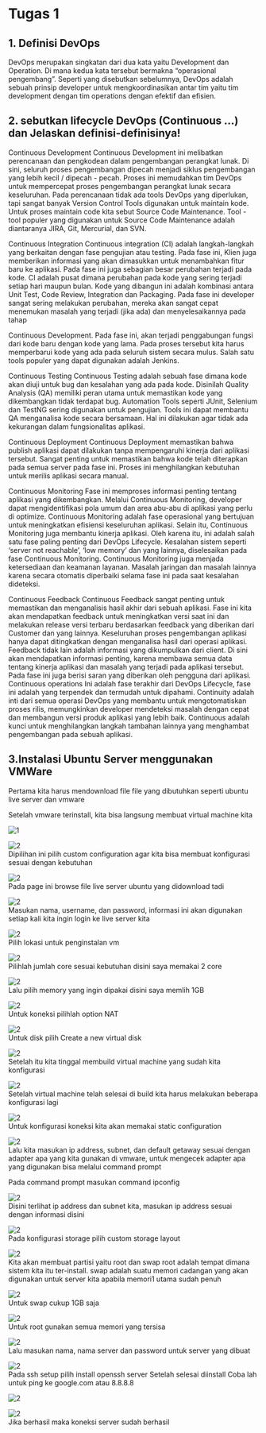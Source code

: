 <h1>Tugas 1</h1>
 
<h2>1. Definisi DevOps</h2>
   DevOps merupakan singkatan dari dua kata yaitu Development dan Operation. Di mana
kedua kata tersebut bermakna “operasional pengembang”. Seperti yang disebutkan
sebelumnya, DevOps adalah sebuah prinsip developer untuk mengkoordinasikan antar tim
yaitu tim development dengan tim operations dengan efektif dan efisien.

<h2>2. sebutkan lifecycle DevOps (Continuous ...) dan Jelaskan definisi-definisinya! </h2>

Continuous Development
    Continuous Development ini melibatkan perencanaan dan pengkodean dalam pengembangan
perangkat lunak. Di sini, seluruh proses pengembangan dipecah menjadi siklus
pengembangan yang lebih kecil / dipecah - pecah. Proses ini memudahkan tim DevOps untuk
mempercepat proses pengembangan perangkat lunak secara keseluruhan.
Pada perencanaan tidak ada tools DevOps yang diperlukan, tapi sangat banyak Version
Control Tools digunakan untuk maintain kode. Untuk proses maintain code kita sebut Source
Code Maintenance.
Tool - tool populer yang digunakan untuk Source Code Maintenance adalah diantaranya
JIRA, Git, Mercurial, dan SVN.

Continuous Integration
Continuous integration (CI) adalah langkah-langkah yang berkaitan dengan fase pengujian
atau testing. Pada fase ini, Klien juga memberikan informasi yang akan dimasukkan untuk
menambahkan fitur baru ke aplikasi. Pada fase ini juga sebagian besar perubahan terjadi pada
kode. CI adalah pusat dimana perubahan pada kode yang sering terjadi setiap hari maupun
bulan.
Kode yang dibangun ini adalah kombinasi antara Unit Test, Code Review, Integration dan
Packaging. Pada fase ini developer sangat sering melakukan perubahan, mereka akan sangat
cepat menemukan masalah yang terjadi (jika ada) dan menyelesaikannya pada tahap

Continuous Development.
Pada fase ini, akan terjadi penggabungan fungsi dari kode baru dengan kode yang lama. Pada
proses tersebut kita harus memperbarui kode yang ada pada seluruh sistem secara mulus.
Salah satu tools populer yang dapat digunakan adalah Jenkins.

Continuous Testing
Continuous Testing adalah sebuah fase dimana kode akan diuji untuk bug dan kesalahan yang
ada pada kode. Disinilah Quality Analysis (QA) memiliki peran utama untuk memastikan
kode yang dikembangkan tidak terdapat bug.
Automation Tools seperti JUnit, Selenium dan TestNG sering digunakan untuk pengujian.
Tools ini dapat membantu QA menganalisa kode secara bersamaan. Hal ini dilakukan agar
tidak ada kekurangan dalam fungsionalitas aplikasi.

Continuous Deployment
Continuous Deployment memastikan bahwa publish aplikasi dapat dilakukan tanpa
mempengaruhi kinerja dari aplikasi tersebut. Sangat penting untuk memastikan bahwa kode
telah diterapkan pada semua server pada fase ini. Proses ini menghilangkan kebutuhan untuk
merilis aplikasi secara manual.

Continuous Monitoring
Fase ini memproses informasi penting tentang aplikasi yang dikembangkan. Melalui
Continuous Monitoring, developer dapat mengidentifikasi pola umum dan area abu-abu di
aplikasi yang perlu di optimize.
Continuous Monitoring adalah fase operasional yang bertujuan untuk meningkatkan efisiensi
keseluruhan aplikasi. Selain itu, Continuous Monitoring juga membantu kinerja aplikasi.
Oleh karena itu, ini adalah salah satu fase paling penting dari DevOps Lifecycle.
Kesalahan sistem seperti ‘server not reachable’, ‘low memory’ dan yang lainnya, diselesaikan
pada fase Continuous Monitoring. Continuous Monitoring juga menjada ketersediaan dan
keamanan layanan. Masalah jaringan dan masalah lainnya karena secara otomatis diperbaiki
selama fase ini pada saat kesalahan dideteksi.

Continuous Feedback
Continuous Feedback sangat penting untuk memastikan dan menganalisis hasil akhir dari
sebuah aplikasi. Fase ini kita akan mendapatkan feedback untuk meningkatkan versi saat ini
dan melakukan release versi terbaru berdasarkan feedback yang diberikan dari Customer dan
yang lainnya.
Keseluruhan proses pengembangan aplikasi hanya dapat ditingkatkan dengan menganalisa
hasil dari operasi aplikasi. Feedback tidak lain adalah informasi yang dikumpulkan dari
client. Di sini akan mendapatkan informasi penting, karena membawa semua data tentang
kinerja aplikasi dan masalah yang terjadi pada aplikasi tersebut. Pada fase ini juga berisi
saran yang diberikan oleh pengguna dari aplikasi.
Continuous operations
Ini adalah fase terakhir dari DevOps Lifecycle, fase ini adalah yang terpendek dan termudah
untuk dipahami. Continuity adalah inti dari semua operasi DevOps yang membantu untuk
mengotomatiskan proses rilis, memungkinkan developer mendeteksi masalah dengan cepat
dan membangun versi produk aplikasi yang lebih baik. Continuous adalah kunci untuk
menghilangkan langkah tambahan lainnya yang menghambat pengembangan pada sebuah
aplikasi.


<h2>3.Instalasi Ubuntu Server menggunakan VMWare</h2>

Pertama kita harus mendownload file file yang dibutuhkan seperti ubuntu live server dan
vmware


Setelah vmware terinstall, kita bisa langsung membuat virtual machine kita

![1](https://github.com/johndy2742/dumbways-devops15-Johndy-Panca/blob/main/Tugas%201/images/1.jpg)

![2](https://github.com/johndy2742/dumbways-devops15-Johndy-Panca/blob/main/Tugas%201/images/2.jpg)<br>
Dipilihan ini pilih custom configuration agar kita bisa membuat konfigurasi sesuai dengan
kebutuhan

![2](https://github.com/johndy2742/dumbways-devops15-Johndy-Panca/blob/main/Tugas%201/images/3.jpg)<br>
Pada page ini browse file live server ubuntu yang didownload tadi


![2](https://github.com/johndy2742/dumbways-devops15-Johndy-Panca/blob/main/Tugas%201/images/4.jpg)<br>
Masukan nama, username, dan password, informasi ini akan digunakan setiap kali kita ingin
login ke live server kita

![2](https://github.com/johndy2742/dumbways-devops15-Johndy-Panca/blob/main/Tugas%201/images/5.jpg)<br>
Pilih lokasi untuk penginstalan vm

![2](https://github.com/johndy2742/dumbways-devops15-Johndy-Panca/blob/main/Tugas%201/images/5.jpg)<br>
Pilihlah jumlah core sesuai kebutuhan disini saya memakai 2 core

![2](https://github.com/johndy2742/dumbways-devops15-Johndy-Panca/blob/main/Tugas%201/images/6.jpg)<br>
Lalu pilih memory yang ingin dipakai disini saya memlih 1GB

![2](https://github.com/johndy2742/dumbways-devops15-Johndy-Panca/blob/main/Tugas%201/images/7.jpg)<br>
Untuk koneksi pilihlah option NAT

![2](https://github.com/johndy2742/dumbways-devops15-Johndy-Panca/blob/main/Tugas%201/images/8.jpg)<br>
Untuk disk pilih Create a new virtual disk

![2](https://github.com/johndy2742/dumbways-devops15-Johndy-Panca/blob/main/Tugas%201/images/9.jpg)<br>
Setelah itu kita tinggal membuild virtual machine yang sudah kita konfigurasi

![2](https://github.com/johndy2742/dumbways-devops15-Johndy-Panca/blob/main/Tugas%201/images/10.jpg)<br>
Setelah virtual machine telah selesai di build kita harus melakukan beberapa konfigurasi lagi

![2](https://github.com/johndy2742/dumbways-devops15-Johndy-Panca/blob/main/Tugas%201/images/11.jpg)<br>
Untuk konfigurasi koneksi kita akan memakai static configuration

![2](https://github.com/johndy2742/dumbways-devops15-Johndy-Panca/blob/main/Tugas%201/images/12.jpg)<br>
Lalu kita masukan ip address, subnet, dan default getaway sesuai dengan adapter apa yang
kita gunakan di vmware, untuk mengecek adapter apa yang digunakan bisa melalui command
prompt

Pada command prompt masukan command ipconfig

![2](https://github.com/johndy2742/dumbways-devops15-Johndy-Panca/blob/main/Tugas%201/images/13.jpg)<br>
Disini terlihat ip address dan subnet kita, masukan ip address sesuai dengan informasi disini

![2](https://github.com/johndy2742/dumbways-devops15-Johndy-Panca/blob/main/Tugas%201/images/14.jpg)<br>
Pada konfigurasi storage pilih custom storage layout

![2](https://github.com/johndy2742/dumbways-devops15-Johndy-Panca/blob/main/Tugas%201/images/15.jpg)<br>
Kita akan membuat partisi yaitu root dan swap
root adalah tempat dimana sistem kita itu ter-install.
swap adalah suatu memori cadangan yang akan digunakan untuk server kita apabila memori1
utama sudah penuh

![2](https://github.com/johndy2742/dumbways-devops15-Johndy-Panca/blob/main/Tugas%201/images/16.jpg)<br>
Untuk swap cukup 1GB saja

![2](https://github.com/johndy2742/dumbways-devops15-Johndy-Panca/blob/main/Tugas%201/images/17.jpg)<br>
Untuk root gunakan semua memori yang tersisa

![2](https://github.com/johndy2742/dumbways-devops15-Johndy-Panca/blob/main/Tugas%201/images/18.jpg)<br>
Lalu masukan nama, nama server dan password untuk server yang dibuat

![2](https://github.com/johndy2742/dumbways-devops15-Johndy-Panca/blob/main/Tugas%201/images/19.jpg)<br>
Pada ssh setup pilih install openssh server
Setelah selesai diinstall
Coba lah untuk ping ke google.com atau 8.8.8.8

![2](https://github.com/johndy2742/dumbways-devops15-Johndy-Panca/blob/main/Tugas%201/images/20.jpg)<br>

![2](https://github.com/johndy2742/dumbways-devops15-Johndy-Panca/blob/main/Tugas%201/images/21.jpg)<br>
Jika berhasil maka koneksi server sudah berhasil


